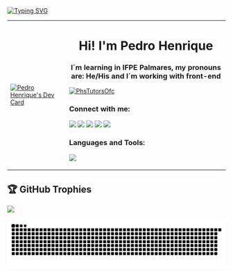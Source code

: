 [![Typing SVG](https://readme-typing-svg.demolab.com?font=Fira+Code&weight=600&size=32&pause=1000&color=F8F8FF&center=true&vCenter=true&width=1000&lines=OL%C3%81%2C+MEU+NOME+%C3%89+PEDRO+HENRIQUE+!;SOU+PROGRAMADOR+FULLSTACK❤️)](https://git.io/typing-svg)
<table>
<tr>
  
  <td valign="center">
<a href="https://app.daily.dev/phstutors"><img src="https://api.daily.dev/devcards/v2/BWlgm1Hc4eJreEtWegKb9.png?r=w74&type=default" width="800" alt="Pedro Henrique's Dev Card"/></a>
    <td >
<h1 align="center">Hi! I'm Pedro Henrique</h1>
<h3 align="center"> I´m learning in IFPE Palmares, my pronouns are: He/His and  I´m working with front-end</h3>






<p align="left"> <a href="https://twitter.com/PhsTutorsOfc" target="blank"><img src="https://img.shields.io/twitter/follow/PhsTutorsOfc?logo=twitter&style=for-the-badge" alt="PhsTutorsOfc" /></a> </p>


<h3 align="left">Connect with me:</h3>
<p align="left">
<a href="https://www.youtube.com/channel/phstutorsdegames" target="_blank"><img src="https://img.shields.io/badge/YouTube-FF0000?style=for-the-badge&logo=youtube&logoColor=white" target="_blank"></a>
  <a href="https://instagram.com/pedrophs_ofc" target="_blank"><img src="https://img.shields.io/badge/-Instagram-%23E4405F?style=for-the-badge&logo=instagram&logoColor=white" target="_blank"></a>
 	<a href="https://twitter.com/phstutorsofc" target="_blank"><img src="https://img.shields.io/badge/Twitter-1DA1F2?style=for-the-badge&logo=twitter&logoColor=white" target="_blank"></a>
  <a href = "mailto:phsefamilia8@gmail.com"><img src="https://img.shields.io/badge/-Gmail-%23333?style=for-the-badge&logo=gmail&logoColor=white" target="_blank"></a>
  <a href="#" target="_blank"><img src="https://img.shields.io/badge/-LinkedIn-%230077B5?style=for-the-badge&logo=linkedin&logoColor=white" target="_blank"></a> 
  
 
 </p>

<h3 align="left">Languages and Tools:</h3>
<p align="left">  <a href="https://www.linkedin.com/in/phstutors/">
    <img src="https://skillicons.dev/icons?i=js,php,html,css,laravel,vue,git,dotnet,python,java,docker,nodejs,mysql&theme=dark" />
  </a>
     </p>

</tr>
</table>


## 🏆 GitHub Trophies
![](https://github-profile-trophy.vercel.app/?username=phstutors&theme=discord&no-frame=true&no-bg=false&margin-w=4)


  ![Snake animation](https://github.com/phstutors/phstutors/blob/output/github-contribution-grid-snake.svg)
